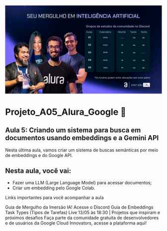 <!-- Background Image -->
<p align="center">
  <img src="https://github.com/Vicente-Reis/vr_imagens/blob/main/Alura_1920_1080_POS4.jpg" alt="Background Image" />
</p>

# Projeto_A05_Alura_Google 🤖

## Aula 5: Criando um sistema para busca em documentos usando embeddings e a Gemini API

Nesta última aula, vamos criar um sistema de buscas semânticas por meio de embeddings e do Google API.

## Nesta aula, você vai:
- Fazer uma LLM (Large Language Model) para acessar documentos;
- Criar um embedding pelo Google Colab.

Links importantes para você acompanhar a aula

Guia de Mergulho da Imersão IA!
Acesse o Discord
Guia de Embeddings
Task Types (Tipos de Tarefas)
Live 13/05 às 18:30 | Projetos que inspiram e próximos desafios
Faça parte da comunidade gratuita de desenvolvedores e de usuários da Google Cloud Innovators, acesse a plataforma aqui!
